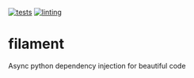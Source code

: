 [![tests](https://github.com/grsmiley/filament/actions/workflows/tests.yml/badge.svg)](https://github.com/grsmiley/filament/actions/workflows/tests.yml)
[![linting](https://github.com/grsmiley/filament/actions/workflows/linting.yml/badge.svg)](https://github.com/grsmiley/filament/actions/workflows/linting.yml)

# filament
Async python dependency injection for beautiful code